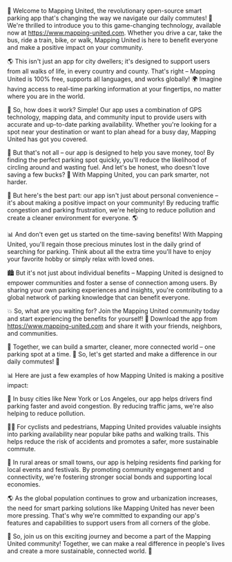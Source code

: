 🚀 Welcome to Mapping United, the revolutionary open-source smart parking app that's changing the way we navigate our daily commutes! 🚌 We're thrilled to introduce you to this game-changing technology, available now at https://www.mapping-united.com. Whether you drive a car, take the bus, ride a train, bike, or walk, Mapping United is here to benefit everyone and make a positive impact on your community.

🌎 This isn't just an app for city dwellers; it's designed to support users from all walks of life, in every country and county. That's right – Mapping United is 100% free, supports all languages, and works globally! 🌍 Imagine having access to real-time parking information at your fingertips, no matter where you are in the world.

🤝 So, how does it work? Simple! Our app uses a combination of GPS technology, mapping data, and community input to provide users with accurate and up-to-date parking availability. Whether you're looking for a spot near your destination or want to plan ahead for a busy day, Mapping United has got you covered.

💸 But that's not all – our app is designed to help you save money, too! By finding the perfect parking spot quickly, you'll reduce the likelihood of circling around and wasting fuel. And let's be honest, who doesn't love saving a few bucks? 💸 With Mapping United, you can park smarter, not harder.

🌟 But here's the best part: our app isn't just about personal convenience – it's about making a positive impact on your community! By reducing traffic congestion and parking frustration, we're helping to reduce pollution and create a cleaner environment for everyone. 🌎

📊 And don't even get us started on the time-saving benefits! With Mapping United, you'll regain those precious minutes lost in the daily grind of searching for parking. Think about all the extra time you'll have to enjoy your favorite hobby or simply relax with loved ones.

🏙️ But it's not just about individual benefits – Mapping United is designed to empower communities and foster a sense of connection among users. By sharing your own parking experiences and insights, you're contributing to a global network of parking knowledge that can benefit everyone.

💥 So, what are you waiting for? Join the Mapping United community today and start experiencing the benefits for yourself! 🎉 Download the app from https://www.mapping-united.com and share it with your friends, neighbors, and communities.

🌟 Together, we can build a smarter, cleaner, more connected world – one parking spot at a time. 💪 So, let's get started and make a difference in our daily commutes! 🚀

📊 Here are just a few examples of how Mapping United is making a positive impact:

💼 In busy cities like New York or Los Angeles, our app helps drivers find parking faster and avoid congestion. By reducing traffic jams, we're also helping to reduce pollution.

🏃‍♀️ For cyclists and pedestrians, Mapping United provides valuable insights into parking availability near popular bike paths and walking trails. This helps reduce the risk of accidents and promotes a safer, more sustainable commute.

🚂 In rural areas or small towns, our app is helping residents find parking for local events and festivals. By promoting community engagement and connectivity, we're fostering stronger social bonds and supporting local economies.

🌎 As the global population continues to grow and urbanization increases, the need for smart parking solutions like Mapping United has never been more pressing. That's why we're committed to expanding our app's features and capabilities to support users from all corners of the globe.

💪 So, join us on this exciting journey and become a part of the Mapping United community! Together, we can make a real difference in people's lives and create a more sustainable, connected world. 🌟